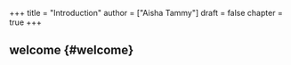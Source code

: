 +++
title = "Introduction"
author = ["Aisha Tammy"]
draft = false
chapter = true
+++

## welcome {#welcome}
